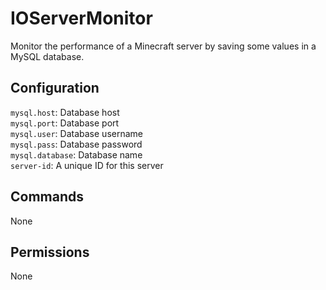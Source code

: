 # IOServerMonitor
Monitor the performance of a Minecraft server by saving some values in a MySQL database.


## Configuration

`mysql.host`: Database host  
`mysql.port`: Database port  
`mysql.user`: Database username  
`mysql.pass`: Database password  
`mysql.database`: Database name  
`server-id`: A unique ID for this server


## Commands

None


## Permissions

None
